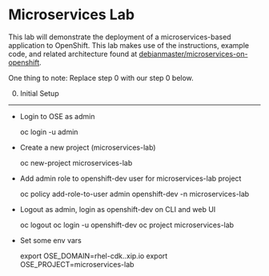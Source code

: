 Microservices Lab
=================

This lab will demonstrate the deployment of a microservices-based application to OpenShift. This lab makes use of the instructions, example code, and related architecture found at [debianmaster/microservices-on-openshift](https://github.com/debianmaster/microservices-on-openshift/blob/master/README.md).

One thing to note: Replace step 0 with our step 0 below.

0) Initial Setup
----------------
- Login to OSE as admin

    oc login -u admin

- Create a new project (microservices-lab)

    oc new-project microservices-lab

- Add admin role to openshift-dev user for microservices-lab project

    oc policy add-role-to-user admin openshift-dev -n microservices-lab

- Logout as admin, login as openshift-dev on CLI and web UI

    oc logout
    oc login -u openshift-dev 
    oc project microservices-lab

- Set some env vars

    export OSE_DOMAIN=rhel-cdk.<vagrant VM IP>.xip.io
    export OSE_PROJECT=microservices-lab
